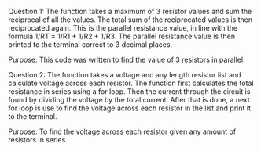 Question 1:
   The function takes a maximum of 3 resistor values and sum the reciprocal of all the values. The total sum of the reciprocated values is then reciprocated again. This is the parallel resistance value, in line with the formula 1/RT = 1/R1 + 1/R2 + 1/R3. The parallel resistance value is then printed to the terminal correct to 3 decimal places.

   Purpose:
   This code was written to find the value of 3 resistors in parallel.

Question 2: 
   The function takes a voltage and any length resistor list and calculate voltage across each resistor. 
   The function first calculates the total resistance in series using a for loop. Then the current through the circuit is found by dividing the voltage by the total current. After that is done, a next for loop is use to find the voltage across each resistor in the list and print it to the terminal. 

   Purpose:
   To find the voltage across each resistor given any amount of resistors in series.